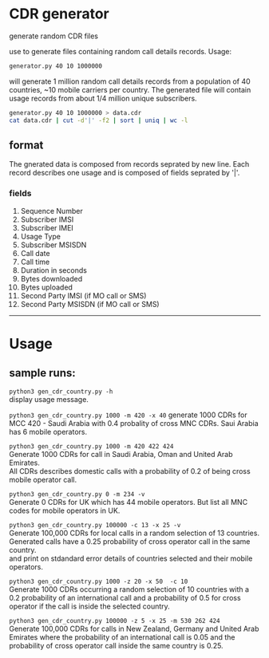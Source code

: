 # CDR generator

generate random CDR files

use to generate files containing random call details records.
Usage:

```bash
generator.py 40 10 1000000
```

will generate 1 million random call details records from a population of
40 countries, ~10 mobile carriers per country.
The generated file will contain usage records from about 1/4 million unique subscribers.

```bash
generator.py 40 10 1000000 > data.cdr
cat data.cdr | cut -d'|' -f2 | sort | uniq | wc -l
```

## format
The gnerated data is composed from records seprated by new line.
Each record describes one usage and is composed of fields seprated by '|'.

### fields

1. Sequence Number
2. Subscriber IMSI
3. Subscriber IMEI
4. Usage Type
5. Subscriber MSISDN
6. Call date
7. Call time
8. Duration in seconds
9. Bytes downloaded
10. Bytes uploaded
11. Second Party IMSI (if MO call or SMS)
12. Second Party MSISDN (if MO call or SMS)

---

# Usage

sample runs:
-
`python3 gen_cdr_country.py -h`\
display usage message.

`python3 gen_cdr_country.py 1000 -m 420 -x 40`
generate 1000 CDRs for MCC 420 - Saudi Arabia
with 0.4 probality of cross MNC CDRs. Saui Arabia has 6 mobile operators.

`python3 gen_cdr_country.py 1000 -m 420 422 424`\
Generate 1000 CDRs for call in Saudi Arabia, Oman and United Arab Emirates.\
All CDRs describes domestic calls with a probability of 0.2 of being cross mobile operator call.

`python3 gen_cdr_country.py 0 -m 234 -v`\
Generate 0 CDRs for UK which has 44 mobile operators. But list all MNC codes for mobile operators in UK.

`python3 gen_cdr_country.py 100000 -c 13 -x 25 -v`\
Generate 100,000 CDRs for local calls in a random selection of 13 countries.\
Generated calls have a 0.25 probability of cross operator call in the same country.\
and print on stdandard error details of countries selected and their mobile operators.

`python3 gen_cdr_country.py 1000 -z 20 -x 50  -c 10`\
Generate 1000 CDRs occurring a random selection of 10 countries with a 0.2 probability of an international call and a probability of 0.5 for cross operator if the call is inside the selected country.

`python3 gen_cdr_country.py 100000 -z 5 -x 25 -m 530 262 424`\
Generate 100,000 CDRs for calls in New Zealand, Germany and United Arab Emirates where the probability of an international call is 0.05 and the probability of cross operator call inside the same country is 0.25.
